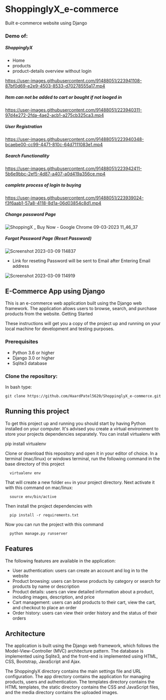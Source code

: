 # ShoppinglyX_e-commerce
Built e-commerce website using Django

### Demo of:
##### ShoppinglyX  
- Home
- products
- product-details overview without login 

https://user-images.githubusercontent.com/91488051/223941108-87bf0d69-e2e9-4503-8533-d70278555a17.mp4


##### Item can not be added to cart or bought if not looged in 

https://user-images.githubusercontent.com/91488051/223940311-97d4e272-2fda-4ae2-acb1-a275cb325ca3.mp4


##### User Registration

https://user-images.githubusercontent.com/91488051/223940348-bcaebe00-cc99-4471-810c-64d7111083e1.mp4


##### Search Functionality

https://user-images.githubusercontent.com/91488051/223942411-5b6e9bbc-2ef5-4d87-a407-a0d419a356ce.mp4


##### complete process of login to buying 

https://user-images.githubusercontent.com/91488051/223939024-f3f6aab1-57a8-4118-8d1a-06d03854c8d1.mp4


##### Change password Page

![ShoppingX _ Buy Now - Google Chrome 09-03-2023 11_46_37](https://user-images.githubusercontent.com/91488051/223940934-01f983fb-01b4-425e-b17a-768f1b6817ae.png)


##### Forgot Password Page (Reset Password)

![Screenshot 2023-03-09 114837](https://user-images.githubusercontent.com/91488051/223941285-c58adb84-697e-45e6-9878-f4b1bca79003.jpg)


- Link for reseting Password will be sent to Email after Entering Email address

![Screenshot 2023-03-09 114919](https://user-images.githubusercontent.com/91488051/223941325-fd144732-5189-48b3-b850-481bae868d20.jpg)



## E-Commerce App using Django

This is an e-commerce web application built using the Django web framework. The application allows users to browse, search, and purchase products from the website.
Getting Started

These instructions will get you a copy of the project up and running on your local machine for development and testing purposes.

### Prerequisites

   - Python 3.6 or higher
   - Django 3.0 or higher
   - Sqlite3 database

### Clone the repository:

   In bash type:

    git clone https://github.com/HaardPatel5620/ShoppinglyX_e-commerce.git


## Running this project

To get this project up and running you should start by having Python installed on your computer. It's advised you create a virtual environment to store your projects dependencies separately. You can install virtualenv with


   pip install virtualenv


Clone or download this repository and open it in your editor of choice. In a terminal (mac/linux) or windows terminal, run the following command in the base directory of this project


      virtualenv env


That will create a new folder `env` in your project directory. Next activate it with this command on mac/linux:


      source env/bin/active


Then install the project dependencies with


      pip install -r requirements.txt


Now you can run the project with this command


      python manage.py runserver


## Features

The following features are available in the application:

 - User authentication: users can create an account and log in to the website
 - Product browsing: users can browse products by category or search for products by name or description
 - Product details: users can view detailed information about a product, including images, description, and price
 - Cart management: users can add products to their cart, view the cart, and checkout to place an order
 - Order history: users can view their order history and the status of their orders

## Architecture

The application is built using the Django web framework, which follows the Model-View-Controller (MVC) architecture pattern. The database is implemented using Sqlite3, and the front-end is implemented using HTML, CSS, Bootstrap, JavaScript and Ajax.

The ShoppinglyX directory contains the main settings file and URL configuration. The app directory contains the application for managing products, users and authentication. The templates directory contains the HTML templates, the static directory contains the CSS and JavaScript files, and the media directory contains the uploaded images.
